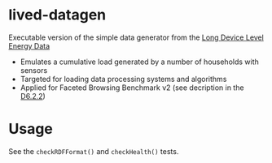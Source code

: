 # lived-datagen
Executable version of the simple data generator from the [Long Device Level Energy Data](http://hobbit.agtinternational.com)

* Emulates a cumulative load generated by a number of households with sensors
* Targeted for loading data processing systems and algorithms
* Applied for Faceted Browsing Benchmark v2 (see decription in the [D6.2.2](https://project-hobbit.eu/wp-content/uploads/2018/11/D6.2.2_Second_Version_of_Faceted_Browsing_Benchmark.pdf))

# Usage
See the `checkRDFFormat()` and `checkHealth()` tests.
